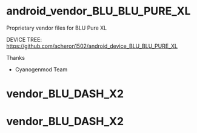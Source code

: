 # android_vendor_BLU_BLU_PURE_XL

Proprietary vendor files for BLU Pure XL

DEVICE TREE: https://github.com/acheron1502/android_device_BLU_BLU_PURE_XL


Thanks
- Cyanogenmod Team
# vendor_BLU_DASH_X2
# vendor_BLU_DASH_X2
